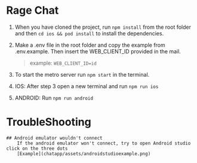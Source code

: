 # Rage Chat

1. When you have cloned the project, run `npm install` from the root folder and then `cd ios && pod install` to install the dependencies.

2. Make a .env file in the root folder and copy the example from .env.example. Then insert the WEB_CLIENT_ID provided in the mail.

   > example: `WEB_CLIENT_ID=id`

3. To start the metro server run `npm start` in the terminal.

4. IOS: After step 3 open a new terminal and run `npm run ios`

5. ANDROID: Run `npm run android`

# TroubleShooting
    ## Android emulator wouldn't connect
        If the android emulator won't connect, try to open Android studio click on the three dots
        [Example](chatapp/assets/androidstudioexample.png)
